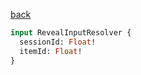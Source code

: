 [back](../../tableOfContent.md)


```graphql
input RevealInputResolver {
  sessionId: Float!
  itemId: Float!
}
```
